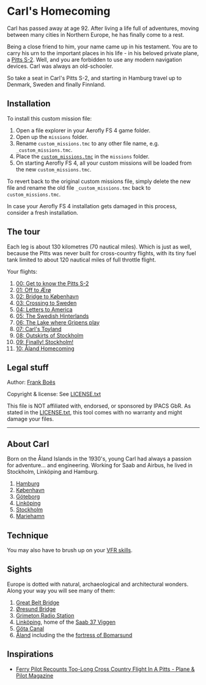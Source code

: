 Carl's Homecoming
=================

Carl has passed away at age 92. After living a life full of adventures, moving between many cities in Northern Europe, he has finally come to a rest.

Being a close friend to him, your name came up in his testament. You are to carry his urn to the important places in his life - in his beloved private plane, a [Pitts S-2](https://en.wikipedia.org/wiki/Pitts_Special). Well, and you are forbidden to use any modern navigation devices. Carl was always an old-schooler.

So take a seat in Carl's Pitts S-2, and starting in Hamburg travel up to Denmark, Sweden and finally Finnland.

Installation
------------

To install this custom mission file:

1. Open a file explorer in your Aerofly FS 4 game folder.
2. Open up the `missions` folder.
3. Rename `custom_missions.tmc` to any other file name,
   e.g. `_custom_missions.tmc`.
4. Place the [`custom_missions.tmc`](custom_missions.tmc) in the `missions` folder.
5. On starting Aerofly FS 4, all your custom missions will be loaded from the 
   new `custom_missions.tmc`.

To revert back to the original custom missions file, simply delete the new file 
and rename the old file `_custom_missions.tmc` back to `custom_missions.tmc`.

In case your Aerofly FS 4 installation gets damaged in this process, consider
a fresh installation.

The tour
--------

Each leg is about 130 kilometres (70 nautical miles). Which is just as well, because the Pitts was never built for cross-country flights, with its tiny fuel tank limited to about 120 nautical miles of full throttle flight.

Your flights:

1. [00: Get to know the Pitts S-2](./00_get_to_know_the_pitts_s-2.md)
1. [01: Off to Ærø](./01_off_to_aeroe.md)
1. [02: Bridge to København](#)
1. [03: Crossing to Sweden](#)
1. [04: Letters to America](#)
1. [05: The Swedish Hinterlands](#)
1. [06: The Lake where Gripens play](#)
1. [07: Carl's Toyland](#)
1. [08: Outskirts of Stockholm](#)
1. [09: Finally! Stockholm!](#)
1. [10: Åland Homecoming](#)

Legal stuff
-----------

Author: [Frank Boës](https://3960.org)

Copyright & license: See [LICENSE.txt](../../LICENSE.txt)

This file is NOT affiliated with, endorsed, or sponsored by IPACS GbR. As stated in the [LICENSE.txt](LICENSE.txt), this tool comes with no warranty and might damage your files.

----

About Carl
----------

Born on the Åland Islands in the 1930's, young Carl had always a passion for adventure… and engineering. Working for Saab and Airbus, he lived in Stockholm, Linköping and Hamburg.

1. [Hamburg](https://en.wikipedia.org/wiki/Hamburg)
1. [København](https://en.wikipedia.org/wiki/Copenhagen)
1. [Göteborg](https://en.wikipedia.org/wiki/Gothenburg)
1. [Linköping](https://en.wikipedia.org/wiki/Link%C3%B6ping)
1. [Stockholm](https://en.wikipedia.org/wiki/Stockholm)
1. [Mariehamn](https://en.wikipedia.org/wiki/Mariehamn)

Technique
---------

You may also have to brush up on your [VFR skills](https://journal.3960.org/posts/2019-09-22-vfr-ohne-technischen-schnickschnack/).

Sights
------

Europe is dotted with natural, archaeological and architectural wonders. Along your way you will see many of them:

1. [Great Belt Bridge](https://en.wikipedia.org/wiki/Great_Belt_Bridge)
1. [Øresund Bridge](https://en.wikipedia.org/wiki/%C3%98resund_Bridge)
1. [Grimeton Radio Station](https://en.wikipedia.org/wiki/Grimeton_Radio_Station)
1. [Linköping](https://en.wikipedia.org/wiki/Link%C3%B6ping), home of the [Saab 37 Viggen](https://en.wikipedia.org/wiki/Saab_37_Viggen)
1. [Göta Canal](https://en.wikipedia.org/wiki/G%C3%B6ta_Canal)
1. [Åland](https://en.wikipedia.org/wiki/%C3%85land) including the the [fortress of Bomarsund](https://en.wikipedia.org/wiki/Battle_of_Bomarsund)

Inspirations
------------

* [Ferry Pilot Recounts Too-Long Cross Country Flight In A Pitts - Plane & Pilot Magazine](https://www.planeandpilotmag.com/article/pilot-recounts-too-long-cross-country-flight-in-a-pitts/)
